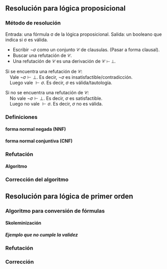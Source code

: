 ## Resolución para lógica proposicional

### Método de resolución

Entrada: una fórmula σ de la lógica proposicional.
Salida: un booleano que indica si σ es válida.

+ Escribir $\neg \sigma$  como un conjunto $\mathcal{C}$ de clausulas.
  (Pasar a forma clausal).
+ Buscar una refutación de $\mathcal{C}$.
+ Una refutación de $\mathcal{C}$ es una derivación de $\mathcal{C} \vdash \bot$.

Si se encuentra una refutación de $\mathcal{C}$:  
 Vale $\neg \sigma \vdash \bot$. Es decir, $\neg \sigma$ es insatisfactible/contradicción.  
 Luego vale $\vdash \sigma$. Es decir, $\sigma$ es válida/tautología.

Si no se encuentra una refutación de $\mathcal{C}$:  
 No vale $\neg \sigma \vdash \bot$. Es decir, $\sigma$ es satisfactible.  
 Luego no vale $\vdash \sigma$. Es decir, $\sigma$ no es válida.
### Definiciones

#### forma normal negada (NNF)
#### forma normal conjuntiva (CNF)

### Refutación

#### Algoritmo

### Corrección del algoritmo


## Resolución para lógica de primer orden

### Algoritmo para conversión de fórmulas

#### Skoleminización

##### Ejemplo que no cumple la validez

### Refutación


### Corrección




